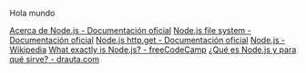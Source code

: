 Hola mundo

[Acerca de Node.js - Documentación oficial]()
[Node.js file system - Documentación oficial]()
[Node.js http.get - Documentación oficial]()
[Node.js - Wikipedia]()
[What exactly is Node.js? - freeCodeCamp]()
[¿Qué es Node.js y para qué sirve? - drauta.com]()